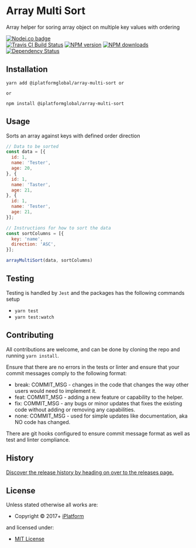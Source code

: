 <!-- TITLE/ -->

<h1>Array Multi Sort</h1>

<!-- /TITLE -->


<!-- DESCRIPTION/ -->

Array helper for soring array object on multiple key values with ordering

<!-- /DESCRIPTION -->


<!-- BADGES/ -->

<span class="badge-nodeico"><a href="https://www.npmjs.com/package/@iplatformglobal/array-multi-sort" title="Nodei.co badge"><img src="https://nodei.co/npm/@iplatformglobal/array-multi-sort.png" alt="Nodei.co badge" /></a></span>
<br class="badge-separator" />
<span class="badge-travisci"><a href="http://travis-ci.org/iPlatformGlobal/array-multi-sort" title="Check this project's build status on TravisCI"><img src="https://img.shields.io/travis/iPlatformGlobal/array-multi-sort/master.svg" alt="Travis CI Build Status" /></a></span>
<span class="badge-npmversion"><a href="https://npmjs.org/package/@iplatformglobal/array-multi-sort" title="View this project on NPM"><img src="https://img.shields.io/npm/v/@iplatformglobal/array-multi-sort.svg" alt="NPM version" /></a></span>
<span class="badge-npmdownloads"><a href="https://npmjs.org/package/@iplatformglobal/array-multi-sort" title="View this project on NPM"><img src="https://img.shields.io/npm/dm/@iplatformglobal/array-multi-sort.svg" alt="NPM downloads" /></a></span>
<span class="badge-daviddm"><a href="https://david-dm.org/iPlatformGlobal/array-multi-sort" title="View the status of this project's dependencies on DavidDM"><img src="https://img.shields.io/david/iPlatformGlobal/array-multi-sort.svg" alt="Dependency Status" /></a></span>

<!-- /BADGES -->


## Installation
```
yarn add @iplatformglobal/array-multi-sort or

or

npm install @iplatformglobal/array-multi-sort
```

## Usage

Sorts an array against keys with defined order direction

```javascript
// Data to be sorted
const data = [{
  id: 1,
  name: 'Tester',
  age: 20,
}, {
  id: 1,
  name: 'Taster',
  age: 21,
}, {
  id: 1,
  name: 'Tester',
  age: 21,
}];

// Instructions for how to sort the data
const sortColumns = [{
  key: 'name',
  direction: 'ASC',
}];

arrayMultiSort(data, sortColumns)

```
## Testing

Testing is handled by `Jest` and the packages has the following commands setup

* `yarn test`
* `yarn test:watch`

## Contributing

All contributions are welcome, and can be done by cloning the repo and running `yarn install`.

Ensure that there are no errors in the tests or linter and ensure that your commit messages comply to the following format:

* break: COMMIT_MSG - changes in the code that changes the way other users would need to implement it.
* feat: COMMIT_MSG - adding a new feature or capability to the helper.
* fix: COMMIT_MSG - any bugs or minor updates that fixes the existing code without adding or removing any capabilities.
* none: COMMIT_MSG - used for simple updates like documentation, aka NO code has changed.

There are git hooks configured to ensure commit message format as well as test and linter compliance.


<!-- HISTORY/ -->

<h2>History</h2>

<a href="https://github.com/iPlatformGlobal/array-multi-sort/releases">Discover the release history by heading on over to the releases page.</a>

<!-- /HISTORY -->


<!-- LICENSE/ -->

<h2>License</h2>

Unless stated otherwise all works are:

<ul><li>Copyright &copy; 2017+ <a href="http://www.iplatform.com">iPlatform</a></li></ul>

and licensed under:

<ul><li><a href="http://spdx.org/licenses/MIT.html">MIT License</a></li></ul>

<!-- /LICENSE -->
